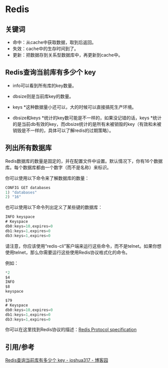 # Redis



## 关键词

- 命中：从cache中获取数据，取到后返回。
- 失效：cache中的生存时间到了。
- 更新：把数据存到关系型数据库中，再更新到cache中。



## Redis查询当前库有多少个 key

- info可以看到所有库的key数量。

- dbsize则是当前库key的数量。

- keys *这种数据量小还可以，大的时候可以直接搞死生产环境。

- dbsize和keys *统计的key数可能是不一样的，如果没记错的话，keys *统计的是当前db有效的key，而dbsize统计的是所有未被销毁的key（有效和未被销毁是不一样的，具体可以了解redis的过期策略）。



## 列出所有数据库

Redis数据库的数量是固定的，并在配置文件中设置。默认情况下，你有16个数据库。每个数据库都由一个数字（而不是名称）来标识。

你可以使用以下命令来了解数据库的数量：

```javascript
CONFIG GET databases
1) "databases"
2) "16"
```

也可以使用以下命令列出定义了某些键的数据库：

```javascript
INFO keyspace
# Keyspace
db0:keys=10,expires=0
db1:keys=1,expires=0
db3:keys=1,expires=0
```

请注意，你应该使用“redis-cli”客户端来运行这些命令，而不是telnet。如果你想使用telnet，那么你需要运行这些使用Redis协议格式化的命令。

例如：

```javascript
*2
$4
INFO
$8
keyspace

$79
# Keyspace
db0:keys=10,expires=0
db1:keys=1,expires=0
db3:keys=1,expires=0
```

你可以在这里找到Redis协议的描述：[Redis Protocol specification](https://redis.io/topics/protocol)



## 引用/参考

[Redis查询当前库有多少个 key - joshua317 - 博客园](https://www.cnblogs.com/joshua317/p/5825127.html)